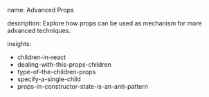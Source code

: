 name: Advanced Props

description: Explore how props can be used as mechanism for more advanced techniques.

insights:
  - children-in-react
  - dealing-with-this-props-children
  - type-of-the-children-props
  - specify-a-single-child
  - props-in-constructor-state-is-an-anti-pattern
 
